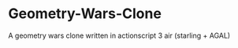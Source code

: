 Geometry-Wars-Clone
===================

A geometry wars clone written in actionscript 3 air (starling + AGAL)
